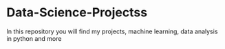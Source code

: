 # Data-Science-Projectss
In this repository you will find my projects, machine learning, data analysis in python and more
